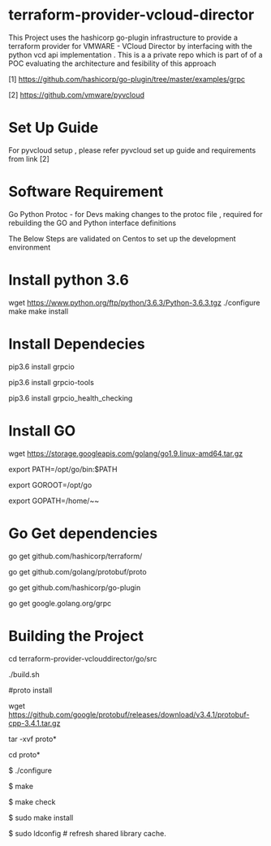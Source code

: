 # terraform-provider-vcloud-director

This Project uses the hashicorp go-plugin infrastructure to provide a terraform provider for VMWARE - VCloud Director by interfacing with the python vcd api implementation . This is a a private repo which is part of of a POC evaluating the architecture and fesibility of this approach

[1]
https://github.com/hashicorp/go-plugin/tree/master/examples/grpc

[2]
https://github.com/vmware/pyvcloud 

# Set Up Guide

For pyvcloud setup , please refer pyvcloud set up guide and requirements from link [2]

# Software Requirement

Go 
Python
Protoc - for Devs making changes to the protoc file , required for rebuilding the GO and Python interface definitions 


The Below Steps are validated on Centos to set up the development environment 


# Install python 3.6

wget https://www.python.org/ftp/python/3.6.3/Python-3.6.3.tgz
./configure 
make
make install

# Install Dependecies 
 pip3.6 install grpcio
 
 pip3.6 install grpcio-tools
 
 pip3.6 install grpcio_health_checking

# Install GO

 wget https://storage.googleapis.com/golang/go1.9.linux-amd64.tar.gz

 export PATH=/opt/go/bin:$PATH
 
 export  GOROOT=/opt/go
 
 export GOPATH=/home/~~

# Go Get dependencies

 go get github.com/hashicorp/terraform/
 
 go get github.com/golang/protobuf/proto
 
 go get github.com/hashicorp/go-plugin

 go get google.golang.org/grpc 


# Building the Project 

cd terraform-provider-vclouddirector/go/src

 ./build.sh


#proto install 


wget https://github.com/google/protobuf/releases/download/v3.4.1/protobuf-cpp-3.4.1.tar.gz

tar -xvf proto*

cd proto*


$ ./configure

$ make

$ make check

$ sudo make install

$ sudo ldconfig # refresh shared library cache.
